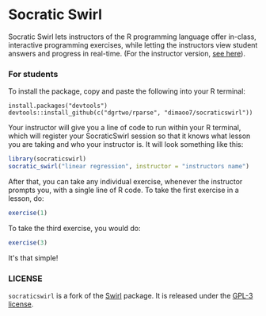 # Socratic Swirl

Socratic Swirl lets instructors of the R programming language offer in-class, interactive programming exercises, while letting the instructors view student answers and progress in real-time. (For the instructor version, [see here](https://github.com/dimaoo7/socraticswirl-instructor)).

### For students

To install the package, copy and paste the following into your R terminal:

    install.packages("devtools")
    devtools::install_github(c("dgrtwo/rparse", "dimaoo7/socraticswirl"))

Your instructor will give you a line of code to run within your R terminal, which will register your SocraticSwirl session so that it knows what lesson you are taking and who your instructor is. It will look something like this:

``` r
library(socraticswirl)
socratic_swirl("linear regression", instructor = "instructors name")
```

After that, you can take any individual exercise, whenever the instructor prompts you, with a single line of R code. To take the first exercise in a lesson, do:

``` r
exercise(1)
```

To take the third exercise, you would do:

``` r
exercise(3)
```

It's that simple!

### LICENSE

`socraticswirl` is a fork of the [Swirl](https://github.com/swirldev/swirl) package. It is released under the [GPL-3 license](http://www.r-project.org/Licenses/GPL-3).